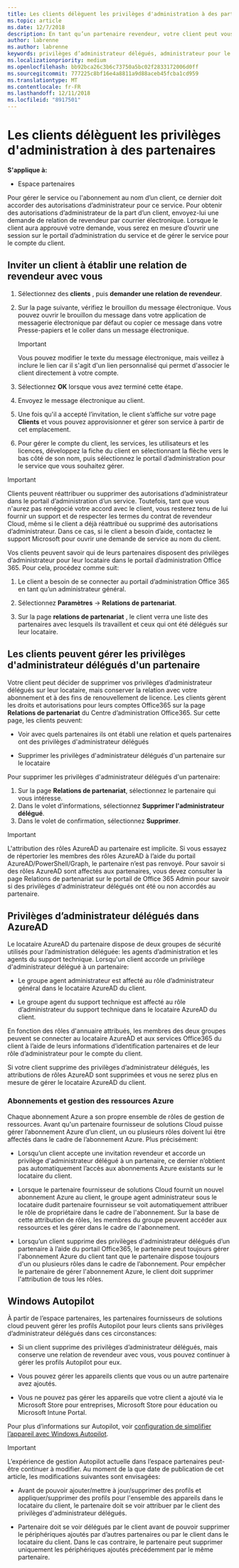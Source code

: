 ```yaml
---
title: Les clients délèguent les privilèges d'administration à des partenaires | Espace partenaires
ms.topic: article
ms.date: 12/7/2018
description: En tant qu’un partenaire revendeur, votre client peut vous autoriser à être leur administrateur. Ils peuvent également supprimer des privilèges.
author: labrenne
ms.author: labrenne
keywords: privilèges d’administrateur délégués, administrateur pour le compte de, supprimer des privilèges, DAP, AOBO
ms.localizationpriority: medium
ms.openlocfilehash: bb92bca26c3b6c73750a5bc02f2833172006d0ff
ms.sourcegitcommit: 777225c8bf16e4a8811a9d88aceb45fcba1cd959
ms.translationtype: MT
ms.contentlocale: fr-FR
ms.lasthandoff: 12/11/2018
ms.locfileid: "8917501"
---
```

# <a name="customers-delegate-administration-privileges-to-partners"></a>Les clients délèguent les privilèges d'administration à des partenaires

**S'applique à:**

-  Espace partenaires

Pour gérer le service ou l'abonnement au nom d’un client, ce dernier doit accorder des autorisations d’administrateur pour ce service. Pour obtenir des autorisations d’administrateur de la part d’un client, envoyez-lui une demande de relation de revendeur par courrier électronique. Lorsque le client aura approuvé votre demande, vous serez en mesure d’ouvrir une session sur le portail d’administration du service et de gérer le service pour le compte du client. 

## <a name="invite-a-customer-to-establish-a-reseller-relationship-with-you"></a>Inviter un client à établir une relation de revendeur avec vous

1.  Sélectionnez des **clients** , puis **demander une relation de revendeur**.

2.  Sur la page suivante, vérifiez le brouillon du message électronique. Vous pouvez ouvrir le brouillon du message dans votre application de messagerie électronique par défaut ou copier ce message dans votre Presse-papiers et le coller dans un message électronique. 

    >[!IMPORTANT]
    >Vous pouvez modifier le texte du message électronique, mais veillez à inclure le lien car il s'agit d'un lien personnalisé qui permet d'associer le client directement à votre compte. 
    
3.  Sélectionnez **OK** lorsque vous avez terminé cette étape.

4.  Envoyez le message électronique au client.

5.  Une fois qu'il a accepté l’invitation, le client s’affiche sur votre page **Clients** et vous pouvez approvisionner et gérer son service à partir de cet emplacement.

6.  Pour gérer le compte du client, les services, les utilisateurs et les licences, développez la fiche du client en sélectionnant la flèche vers le bas côté de son nom, puis sélectionnez le portail d’administration pour le service que vous souhaitez gérer.

>[!IMPORTANT]  
>Clients peuvent réattribuer ou supprimer des autorisations d’administrateur dans le portail d’administration d’un service. Toutefois, tant que vous n'aurez pas renégocié votre accord avec le client, vous resterez tenu de lui fournir un support et de respecter les termes du contrat de revendeur Cloud, même si le client a déjà réattribué ou supprimé des autorisations d’administrateur. Dans ce cas, si le client a besoin d’aide, contactez le support Microsoft pour ouvrir une demande de service au nom du client.

Vos clients peuvent savoir qui de leurs partenaires disposent des privilèges d’administrateur pour leur locataire dans le portail d’administration Office 365. Pour cela, procédez comme suit:

1. Le client a besoin de se connecter au portail d’administration Office 365 en tant qu’un administrateur général.

2. Sélectionnez **Paramètres** → **Relations de partenariat**.

3. Sur la page **relations de partenariat** , le client verra une liste des partenaires avec lesquels ils travaillent et ceux qui ont été délégués sur leur locataire.

## <a name="customers-can-manage-a-partners-delegated-admin-privileges"></a>Les clients peuvent gérer les privilèges d'administrateur délégués d'un partenaire 

Votre client peut décider de supprimer vos privilèges d’administrateur délégués sur leur locataire, mais conserver la relation avec votre abonnement et à des fins de renouvellement de licence. Les clients gèrent les droits et autorisations pour leurs comptes Office365 sur la page **Relations de partenariat** du Centre d’administration Office365. Sur cette page, les clients peuvent:

- Voir avec quels partenaires ils ont établi une relation et quels partenaires ont des privilèges d'administrateur délégués

- Supprimer les privilèges d'administrateur délégués d'un partenaire sur le locataire

Pour supprimer les privilèges d'administrateur délégués d'un partenaire:

1. Sur la page **Relations de partenariat**, sélectionnez le partenaire qui vous intéresse.
2. Dans le volet d’informations, sélectionnez **Supprimer l'administrateur délégué**.
3. Dans le volet de confirmation, sélectionnez **Supprimer**.

>[!IMPORTANT]  
>L'attribution des rôles AzureAD au partenaire est implicite. Si vous essayez de répertorier les membres des rôles AzureAD à l’aide du portail AzureAD/PowerShell/Graph, le partenaire n’est pas renvoyé. Pour savoir si des rôles AzureAD sont affectés aux partenaires, vous devez consulter la page Relations de partenariat sur le portail de Office 365 Admin pour savoir si des privilèges d'administrateur délégués ont été ou non accordés au partenaire.

## <a name="delegated-admin-privileges-in-azure-ad"></a>Privilèges d’administrateur délégués dans AzureAD 

Le locataire AzureAD du partenaire dispose de deux groupes de sécurité utilisés pour l’administration déléguée: les agents d’administration et les agents du support technique. Lorsqu'un client accorde un privilège d'administrateur délégué à un partenaire:

- Le groupe agent administrateur est affecté au rôle d’administrateur général dans le locataire AzureAD du client.

- Le groupe agent du support technique est affecté au rôle d’administrateur du support technique dans le locataire AzureAD du client.

En fonction des rôles d'annuaire attribués, les membres des deux groupes peuvent se connecter au locataire AzureAD et aux services Office365 du client à l’aide de leurs informations d’identification partenaires et de leur rôle d’administrateur pour le compte du client.

Si votre client supprime des privilèges d’administrateur délégués, les attributions de rôles AzureAD sont supprimées et vous ne serez plus en mesure de gérer le locataire AzureAD du client.

### <a name="azure-subscriptions-and-resource-management"></a>Abonnements et gestion des ressources Azure

Chaque abonnement Azure a son propre ensemble de rôles de gestion de ressources. Avant qu'un partenaire fournisseur de solutions Cloud puisse gérer l’abonnement Azure d’un client, un ou plusieurs rôles doivent lui être affectés dans le cadre de l’abonnement Azure. Plus précisément:

- Lorsqu’un client accepte une invitation revendeur et accorde un privilège d'administrateur délégué à un partenaire, ce dernier n’obtient pas automatiquement l’accès aux abonnements Azure existants sur le locataire du client.

- Lorsque le partenaire fournisseur de solutions Cloud fournit un nouvel abonnement Azure au client, le groupe agent administrateur sous le locataire dudit partenaire fournisseur se voit automatiquement attribuer le rôle de propriétaire dans le cadre de l'abonnement. Sur la base de cette attribution de rôles, les membres du groupe peuvent accéder aux ressources et les gérer dans le cadre de l'abonnement.

- Lorsqu’un client supprime des privilèges d'administrateur délégués d’un partenaire à l’aide du portail Office365, le partenaire peut toujours gérer l'abonnement Azure du client tant que le partenaire dispose toujours d'un ou plusieurs rôles dans le cadre de l’abonnement. Pour empêcher le partenaire de gérer l'abonnement Azure, le client doit supprimer l'attribution de tous les rôles.

## <a name="windows-autopilot"></a>Windows Autopilot

<!--Maggie, 12/5/18 - Removed table showing what different CSP partner types can and can't do because all partner types are now in parity. As per Bhavya Chopra in bug 19841770.-->

À partir de l’espace partenaires, les partenaires fournisseurs de solutions cloud peuvent gérer les profils Autopilot pour leurs clients sans privilèges d’administrateur délégués dans ces circonstances: 

- Si un client supprime des privilèges d’administrateur délégués, mais conserve une relation de revendeur avec vous, vous pouvez continuer à gérer les profils Autopilot pour eux.

- Vous pouvez gérer les appareils clients que vous ou un autre partenaire avez ajoutés. 

- Vous ne pouvez pas gérer les appareils que votre client a ajouté via le Microsoft Store pour entreprises, Microsoft Store pour éducation ou Microsoft Intune Portal.

Pour plus d’informations sur Autopilot, voir [configuration de simplifier l’appareil avec Windows Autopilot](https://docs.microsoft.com/partner-center/autopilot).

>[!IMPORTANT]  
>L’expérience de gestion Autopilot actuelle dans l’espace partenaires peut-être continuer à modifier. Au moment de la que date de publication de cet article, les modifications suivantes sont envisagées:

- Avant de pouvoir ajouter/mettre à jour/supprimer des profils et appliquer/supprimer des profils pour l'ensemble des appareils dans le locataire du client, le partenaire doit se voir attribuer par le client des privilèges d'administrateur délégués.

- Partenaire doit se voir délégués par le client avant de pouvoir supprimer le périphériques ajoutés par d’autres partenaires ou par le client dans le locataire du client. Dans le cas contraire, le partenaire peut supprimer uniquement les périphériques ajoutés précédemment par le même partenaire.
